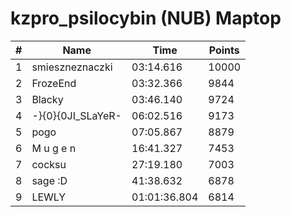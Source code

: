# kzpro_psilocybin (NUB) Maptop

|  # | Name | Time | Points |
|-------------- | -------------- | -------------- | -------------- | 
| 1 | smieszneznaczki | 03:14.616 | 10000 | 
| 2 | FrozeEnd | 03:32.366 | 9844 | 
| 3 | Blacky | 03:46.140 | 9724 | 
| 4 | -}{0}{0JI_SLaYeR- | 06:02.516 | 9173 | 
| 5 | pogo | 07:05.867 | 8879 | 
| 6 | M u g e n | 16:41.327 | 7453 | 
| 7 | cocksu | 27:19.180 | 7003 | 
| 8 | sage :D | 41:38.632 | 6878 | 
| 9 | LEWLY | 01:01:36.804 | 6814 | 

